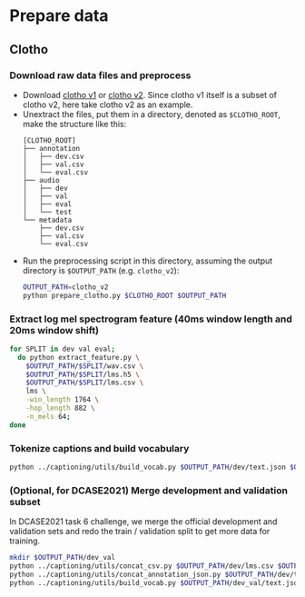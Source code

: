 # Prepare data

## Clotho

### Download raw data files and preprocess

- Download [clotho v1](https://zenodo.org/record/3490684#.YOmxohMzY6E) or [clotho v2](https://zenodo.org/record/4783391#.YOmxthMzY6E). Since clotho v1 itself is a subset of clotho v2, here take clotho v2 as an example.
- Unextract the files, put them in a directory, denoted as `$CLOTHO_ROOT`, make the structure like this:
  ```
  [CLOTHO_ROOT]
  ├── annotation
  │   ├── dev.csv
  │   ├── val.csv
  │   └── eval.csv
  ├── audio
  │   ├── dev
  │   ├── val
  │   ├── eval
  │   └── test
  └── metadata
      ├── dev.csv
      ├── val.csv
      └── eval.csv
  ```
- Run the preprocessing script in this directory, assuming the output directory is `$OUTPUT_PATH` (e.g. `clotho_v2`):
  ```bash
  OUTPUT_PATH=clotho_v2
  python prepare_clotho.py $CLOTHO_ROOT $OUTPUT_PATH
  ```

### Extract log mel spectrogram feature (40ms window length and 20ms window shift)
```bash
for SPLIT in dev val eval; 
  do python extract_feature.py \
    $OUTPUT_PATH/$SPLIT/wav.csv \
    $OUTPUT_PATH/$SPLIT/lms.h5 \
    $OUTPUT_PATH/$SPLIT/lms.csv \
    lms \
    -win_length 1764 \
    -hop_length 882 \
    -n_mels 64; 
done
```

### Tokenize captions and build vocabulary
```bash
python ../captioning/utils/build_vocab.py $OUTPUT_PATH/dev/text.json $OUTPUT_PATH/dev/vocab.pkl --zh False
```

### (Optional, for DCASE2021) Merge development and validation subset
In DCASE2021 task 6 challenge, we merge the official development and validation sets and redo the train / validation split to get more data for training. 
```bash
mkdir $OUTPUT_PATH/dev_val
python ../captioning/utils/concat_csv.py $OUTPUT_PATH/dev/lms.csv $OUTPUT_PATH/val/lms.csv $OUTPUT_PATH/dev_val/lms.csv
python ../captioning/utils/concat_annotation_json.py $OUTPUT_PATH/dev/text.json $OUTPUT_PATH/val/text.json $OUTPUT_PATH/dev_val/text.json
python ../captioning/utils/build_vocab.py $OUTPUT_PATH/dev_val/text.json $OUTPUT_PATH/dev_val/vocab.pkl --zh False
```
